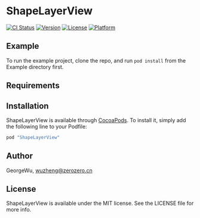 # ShapeLayerView

[![CI Status](http://img.shields.io/travis/GeorgeWu/ShapeLayerView.svg?style=flat)](https://travis-ci.org/GeorgeWu/ShapeLayerView)
[![Version](https://img.shields.io/cocoapods/v/ShapeLayerView.svg?style=flat)](http://cocoapods.org/pods/ShapeLayerView)
[![License](https://img.shields.io/cocoapods/l/ShapeLayerView.svg?style=flat)](http://cocoapods.org/pods/ShapeLayerView)
[![Platform](https://img.shields.io/cocoapods/p/ShapeLayerView.svg?style=flat)](http://cocoapods.org/pods/ShapeLayerView)

## Example

To run the example project, clone the repo, and run `pod install` from the Example directory first.

## Requirements

## Installation

ShapeLayerView is available through [CocoaPods](http://cocoapods.org). To install
it, simply add the following line to your Podfile:

```ruby
pod "ShapeLayerView"
```

## Author

GeorgeWu, wuzheng@zerozero.cn

## License

ShapeLayerView is available under the MIT license. See the LICENSE file for more info.
